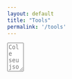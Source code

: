 ```yaml
---
layout: default
title: "Tools"
permalink: '/tools'
---
```

<script src="https://ajax.googleapis.com/ajax/libs/jquery/3.5.1/jquery.min.js"></script>
<link href="{{ base.url | prepend: site.url }}/assets/css/jsonviewer.css" rel="stylesheet" />
<script src="{{ base.url | prepend: site.url }}/assets/libs/jsonviewer.js"></script>


<textarea id="jsonText" name="jsonText"
          rows="4" cols="2" placeholder="Cole seu json aqui8">
</textarea>

<pre id="json-renderer"></pre>

<script>
// self executing function here
    (()=> {
        
        $('#jsonText').on('input', ()=> {
            var data = {
            "firstName": "Jonh",
            "lastName": "Smith",
            "phones": [
                "123-45-67",
                "987-65-43"
                ]
            };

            $('#json-renderer').jsonViewer(data);    
        });

        
    })();
</script>

